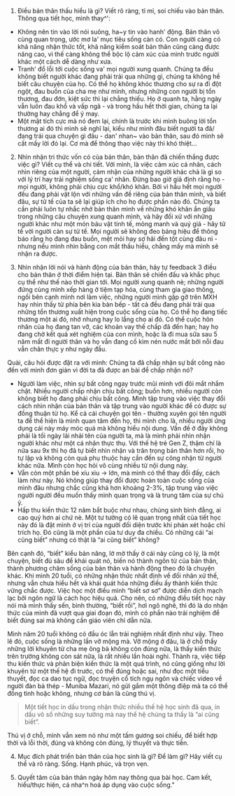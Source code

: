 
1. Điều bản thân thấu hiểu là gì? Viết rõ ràng, tỉ mỉ, soi chiếu vào bản thân.
Thông qua tiết học, mình thay^':
- Không nên tin vào lời nói suông, ha~y tin vào hanh' động. Bản thân vô cùng quan trọng, ước mơ la' mục tiêu sống càn có. Con người càng có khả năng nhận thức tốt, khả năng kiểm soát bản thân cũng càng được nâng cao, vì thế càng không thể bộc lộ cảm xúc của mình trước người khác một cách dễ dàng như xưa.
- Tranh' đổ lỗi tới cuộc sống va' mọi người xung quanh. Chúng ta đều không biết người khác đang phải trải qua những gì, chúng ta không hề biết câu chuyện của họ. Có thể họ không khóc thương cho sự ra đi đột ngột, đau buồn của cha mẹ như mình, nhưng những con người bị tổn thương, đau đớn, kiệt sức thì lại chẳng thiếu. Họ ở quanh ta, hằng ngày vẫn luôn đau khổ và vấp ngã - và trong hầu hết thời gian, chúng ta lại thường hay chẳng để ý may.
- Một mặt tích cực mà nó đem lại, chính là trước khi mình buông lời tổn thương ai đó thì mình sẽ nghĩ lại, kiểu như mình đâu biết người ta đã/đang trải qua chuyện gì đâu - dan' nhan~ vào bản thân, sau đó mình sẽ cất mấy lời đó lại. Cơ mà để thông thạo việc này thì khó thiệt...

2. Nhìn nhận tri thức vốn có của bản thân, bản thân đã chiến thắng được việc gì? Viết cụ thể và chi tiết. 
Với mình, là việc cảm xúc cá nhân, cách nhìn riêng của một người, cảm nhận của những người khác chả là gì so với lý trí hay trải nghiệm sống ca' nhân. Đừng bao giờ giả định rằng họ - mọi người, không phải chịu cực khổ/khó khăn. Bởi vì hầu hết mọi người đều đang phải vật lộn với những vấn đề riêng của bản thân mình, và biết đâu, sự tử tế của ta sẽ lại giúp ích cho họ được phần nào đó.
Chúng ta cần phải luôn tự nhắc nhở bản thân mình về những khó khăn ẩn giấu trong những câu chuyện xung quanh mình, và hãy đối xử với những người khác như một món báu vật tinh tế, mỏng manh và quý giá - hãy tử tế vời người càn sự tử tế.
Mọi người sẽ không đeo bảng hiệu để thông báo rằng họ đang đau buồn, mệt mỏi hay sợ hãi đến tột cùng đâu nì - nhưng nếu mình nhìn bằng con mắt thấu hiểu, chẳng mấy mà mình sẽ nhận ra được.  

3. Nhìn nhận lời nói và hành động của bản thân, hãy tự feedback 3 điều cho bản thân ở thời điểm hiện tại. Bản thân sẽ chiến đấu và khắc phục cụ thể như thế nào thời gian tới.
   Mọi người xung quanh nè; những người đứng cùng mình xếp hàng ở tiệm tạp hóa, cùng tham gia giao thông, ngồi bên cạnh mình nơi làm việc, những người mình gặp gỡ trên MXH hay nhìn thấy từ phía bên kia bàn bếp - tất cả đều đang phải trải qua những tổn thương xuất hiện trong cuộc sống của họ. 
Có thể họ đang tiếc thương một ai đó, nhớ nhung hay lo lắng cho ai đó. Có thể cuộc hôn nhân của họ đang tan vỡ, các khoản vay thế chấp đã đến hạn; hay họ đang chờ kết quả xét nghiệm của con mình, hoặc là đi mua sữa sau 5 năm mất đi người thân và họ vẫn đang cố kìm nén nước mắt bởi nỗi đau vẫn chân thực y như ngày đầu.

Quài, câu hỏi được đặt ra với mình: Chúng ta đã chấp nhận sự bất công nào đến với mình đơn giản vì đời ta đã được an bài để chấp nhận nó?

- Người làm việc, nhìn sự bất công ngay trước mũi mình với đôi mắt nhắm chặt. Nhiều người chấp nhận chịu bất công; buồn hơn, nhiều người còn không biết họ đang phải chịu bất công. Mình tập trung vào việc thay đổi cách nhìn nhận của bản thân và tập trung vào người khác để có được sự đồng thuận từ họ. Kể cả cái chuyện gọi tên - thường xuyên gọi tên người ta để thể hiện là mình quan tâm đến họ, thì mình cho là, nhiều người ứng dụng cái này máy móc quá mà không hiểu nội dung. Vấn đề ở đây không phải là tối ngày lải nhải tên của người ta, mà là mình phải nhìn nhận người khác như một cá nhân thực thụ. 
Với thế hệ trẻ Gen Z, thậm chí là nửa sau 9x thì họ đã tự biết nhìn nhận và trân trọng bản thân hơn rồi, họ tự lập và không còn quá phụ thuộc hay cần đến sự công nhận từ người khác nữa. Mình còn học hỏi vô cùng nhiều từ nội dung này.
- Vẫn còn một phần bé xíu xiu -> lớn, mà mình có thể thay đổi đấy, cách làm như này. Nó không giúp thay đổi được hoàn toàn cuộc sống của mình đâu nhưng chắc cũng khá hơn khoảng 2-3%, tập trung vào việc người người đều muốn thấy mình quan trọng và là trung tâm của sự chú ý.
- Hấp thu kiến thức 12 năm bắt buộc như nhau, chúng sinh bình đẳng, ai cao quý hơn ai chứ nè. Một tư tưởng có lẽ quan trọng nhất của tiết học này đó là đặt mình ở vị trí của người đối diện trước khi phán xét hoặc chỉ trích họ. Đó cũng là một phần của tư duy đa chiều. Có những cái “ai cũng biết” nhưng có thật là “ai cũng biết” không?

Bên cạnh đó, “biết” kiểu bản năng, lờ mờ thấy ờ cái này cũng có lý, là một chuyện, biết đủ sâu để khái quát nó, biến nó thành ngôn từ của bản thân, thành phương châm sống của bản thân và hành động theo đó là chuyện khác. Khi mình 20 tuổi, có những nhận thức nhất định về đối nhân xử thế, nhưng vẫn chưa hiểu hết và khái quát hóa những điều ấy thành kiến thức vững chắc được. Việc học một điều mình “biết sơ sơ” được diễn dịch mạch lạc bởi ngôn ngữ là cách học hiệu quả. Cho nên, có những điều tiết học này nói mà mình thấy sến, bình thường, “biết rồi”, hơi ngô nghê, thì đó là do nhận thức của mình đã vượt qua giai đoạn đó, mình có phần nào trải nghiệm để biết đúng sai mà không cần giáo viên chỉ dẫn nữa. 

Mình năm 20 tuổi không có đầu óc lẫn trải nghiệm nhất định như vậy. Theo lẽ đó, cuộc sống là những lần vỡ mộng mà. Vỡ mộng ở đâu, là ở chỗ thấy những lời khuyên từ cha mẹ ông bà không còn đúng nữa, là thấy kiến thức trên trường không còn sát nữa, là rất nhiều lần hoài nghi. Thành ra, việc tiếp thu kiến thức và phản biện kiến thức là một quá trình, nó cũng giống như lời khuyên từ một thế hệ đi trước, có thể đúng hoặc sai, như đọc một tiểu thuyết, đọc ca dao tục ngữ, đọc truyện cổ tích ngụ ngôn và chiếc video về người đàn bà thép - Muniba Mazari, nó gửi gắm một thông điệp mà ta có thể đồng tình hoặc không, nhưng cơ bản là cũng thú vị. 
> Một tiết học in dấu trong nhận thức nhiều thế hệ học sinh đã qua, in dấu vô số những suy tưởng mà nay thế hệ chúng ta thấy là “ai cũng biết”.

Thú vị ở chỗ, mình vẫn xem nó như một tấm gương soi chiếu, để biết hợp thời và lỗi thời, đúng và không còn đúng, lý thuyết và thực tiễn.

4. Mục đích phát triển bản thân của học sinh là gì? Để làm gì? Hãy viết cụ thể và rõ ràng. 
Sống. Hạnh phúc, và trọn vẹn.

5. Quyết tâm của bản thân ngày hôm nay thông qua bài học.
Cam kết, hiểu/thực hiện, cá nha^n hoá áp dụng vào cuộc sống."
